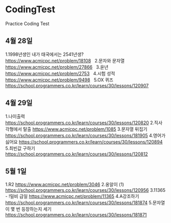 # CodingTest

Practice Coding Test

## 4월 28일 
1.1998년생인 내가 태국에서는 2541년생?&nbsp;
https://www.acmicpc.net/problem/18108 &nbsp;
2.문자와 문자열 &nbsp;
https://www.acmicpc.net/problem/27866 &nbsp;
3.윤년 &nbsp;
https://www.acmicpc.net/problem/2753 &nbsp;
4.시험 성적 &nbsp;
https://www.acmicpc.net/problem/9498 &nbsp;
5.OX 퀴즈 &nbsp;
https://school.programmers.co.kr/learn/courses/30/lessons/120907 &nbsp;

## 4월 29일 
1.나이출력
https://school.programmers.co.kr/learn/courses/30/lessons/120820 
2.직사각형에서 탈출
https://www.acmicpc.net/problem/1085
3.문자열 뒤집기
https://school.programmers.co.kr/learn/courses/30/lessons/181905
4.영어가 싫어요
https://school.programmers.co.kr/learn/courses/30/lessons/120894
5.최빈값 구하기
https://school.programmers.co.kr/learn/courses/30/lessons/120812

## 5월 1일 
1.R2 
https://www.acmicpc.net/problem/3046
2.옹알이 (1) 
https://school.programmers.co.kr/learn/courses/30/lessons/120956
3.11365 - !밀비 급일
https://www.acmicpc.net/problem/11365
4.A강조하기
https://school.programmers.co.kr/learn/courses/30/lessons/181874
5.문자열이 몇 번 등장하는지 세기
https://school.programmers.co.kr/learn/courses/30/lessons/181871



